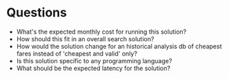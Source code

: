 # Questions
* What's the expected monthly cost for running this solution?
* How should this fit in an overall search solution?
* How would the solution change for an historical analysis db of cheapest fares instead of 'cheapest and valid' only?
* Is this solution specific to any programming language?
* What should be the expected latency for the solution?
